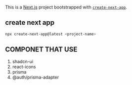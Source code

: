 This is a [Next.js](https://nextjs.org/) project bootstrapped with [`create-next-app`](https://github.com/vercel/next.js/tree/canary/packages/create-next-app).

## create next app

```bash
npx create-next-app@latest <project-name>
```

## COMPONET THAT USE

1. shadcn-ui
2. react-icons
3. prisma
4. @auth/prisma-adapter
